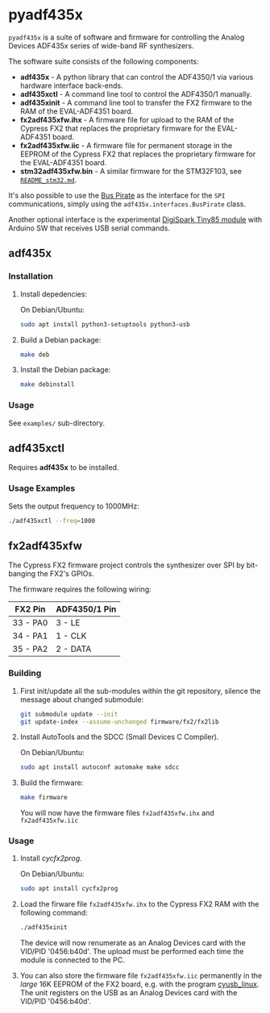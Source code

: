 pyadf435x
=========

`pyadf435x` is a suite of software and firmware for controlling the Analog
Devices ADF435x series of wide-band RF synthesizers.

The software suite consists of the following components:

* **adf435x** - A python library that can control the ADF4350/1 via various
  hardware interface back-ends.
* **adf435xctl** - A command line tool to control the ADF4350/1 manually.
* **adf435xinit** - A command line tool to transfer the FX2 firmware to the RAM of the EVAL-ADF4351 board.
* **fx2adf435xfw.ihx** - A firmware file for upload to the RAM of the Cypress FX2
  that replaces the proprietary firmware for the EVAL-ADF4351 board.
* **fx2adf435xfw.iic** - A firmware file for permanent storage in the EEPROM of the Cypress FX2
  that replaces the proprietary firmware for the EVAL-ADF4351 board.
* **stm32adf435xfw.bin**  - A similar firmware for the STM32F103, see [`README_stm32.md`](README_stm32.md).

It's also possible to use the [Bus Pirate](http://dangerousprototypes.com/docs/Bus_Pirate) as the interface for the ``SPI``
communications, simply using the ``adf435x.interfaces.BusPirate`` class.

Another optional interface is the experimental [DigiSpark Tiny85 module](firmware/tinyADF)
with Arduino SW that receives USB serial commands.

adf435x
-------

### Installation

1. Install depedencies:

   On Debian/Ubuntu:
   ```sh
   sudo apt install python3-setuptools python3-usb
   ```

2. Build a Debian package:
   ```sh
   make deb
   ```

3. Install the Debian package:
   ```sh
   make debinstall
   ```

### Usage

See `examples/` sub-directory.

adf435xctl
----------

Requires **adf435x** to be installed.

### Usage Examples

Sets the output frequency to 1000MHz:
```sh
./adf435xctl --freq=1000
```

fx2adf435xfw
------------

The Cypress FX2 firmware project controls the synthesizer over SPI by
bit-banging the FX2's GPIOs.

The firmware requires the following wiring:

|  FX2 Pin  |  ADF4350/1 Pin  |
|  -------  |  -------------  |
|  33 - PA0 |  3 - LE         |
|  34 - PA1 |  1 - CLK        |
|  35 - PA2 |  2 - DATA       |

### Building

1. First init/update all the sub-modules within the git repository, silence the message about changed submodule:
   ```sh
   git submodule update --init
   git update-index --assume-unchanged firmware/fx2/fx2lib
   ```

2. Install AutoTools and the SDCC (Small Devices C Compiler).

   On Debian/Ubuntu:
   ```sh
   sudo apt install autoconf automake make sdcc
   ```

3. Build the firmware:
   ```sh
   make firmware
   ```

   You will now have the firmware files `fx2adf435xfw.ihx` and `fx2adf435xfw.iic`

### Usage

1. Install *cycfx2prog*.

   On Debian/Ubuntu:
   ```sh
   sudo apt install cycfx2prog
   ```

2. Load the firware file `fx2adf435xfw.ihx` to the Cypress FX2 RAM with the following command:
   ```sh
   ./adf435xinit
   ```

   The device will now renumerate as an Analog Devices card with the VID/PID '0456:b40d'.
   The upload must be performed each time the module is connected to the PC.

3. You can also store the firmware file `fx2adf435xfw.iic` permanently in the *large* 16K EEPROM
   of the FX2 board, e.g. with the program [cyusb_linux](https://github.com/Ho-Ro/cyusb_linux).
   The unit registers on the USB as an Analog Devices card with the VID/PID '0456:b40d'.

